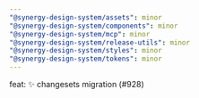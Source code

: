 ```yaml
---
"@synergy-design-system/assets": minor
"@synergy-design-system/components": minor
"@synergy-design-system/mcp": minor
"@synergy-design-system/release-utils": minor
"@synergy-design-system/styles": minor
"@synergy-design-system/tokens": minor
---
```


feat: ✨ changesets migration (#928)